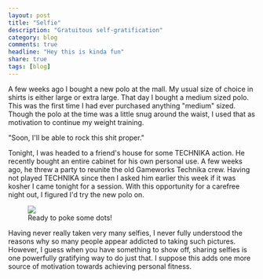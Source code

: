 ```yaml
---
layout: post
title: "Selfie"
description: "Gratuitous self-gratification"
category: blog
comments: true
headline: "Hey this is kinda fun"
share: true
tags: [blog]
---
```

A few weeks ago I bought a new polo at the mall.  My usual size of choice in shirts is either large or extra large.  That day I bought a medium sized polo.  This was the first time I had ever purchased anything "medium" sized.  Though the polo at the time was a little snug around the waist, I used that as motivation to continue my weight training.

"Soon, I'll be able to rock this shit proper."

Tonight, I was headed to a friend's house for some TECHNIKA action.  He recently bought an entire cabinet for his own personal use.  A few weeks ago, he threw a party to reunite the old Gameworks Technika crew.  Having not played TECHNIKA since then I asked him earlier this week if it was kosher I came tonight for a session.  With this opportunity for a carefree night out, I figured I'd try the new polo on.

<figure>
     <a href="{{ site.url }}/images/selfie_082314.jpg"><img src="{{ site.url }}/images/selfie_082314.img"></a>
     <figcaption>Ready to poke some dots!</figcaption>
</figure>

Having never really taken very many selfies, I never fully understood the reasons why so many people appear addicted to taking such pictures.  However, I guess when you have something to show off, sharing selfies is one powerfully gratifying way to do just that.  I suppose this adds one more source of motivation towards achieving personal fitness.
